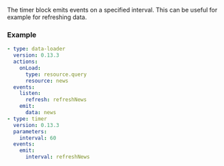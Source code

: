 The timer block emits events on a specified interval. This can be useful for example for refreshing
data.

### Example

```yaml
- type: data-loader
  version: 0.13.3
  actions:
    onLoad:
      type: resource.query
      resource: news
  events:
    listen:
      refresh: refreshNews
    emit:
      data: news
- type: timer
  version: 0.13.3
  parameters:
    interval: 60
  events:
    emit:
      interval: refreshNews
```
